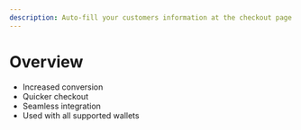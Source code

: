 ```yaml
---
description: Auto-fill your customers information at the checkout page.
---
```


# Overview

* Increased conversion
* Quicker checkout
* Seamless integration
* Used with all supported wallets
